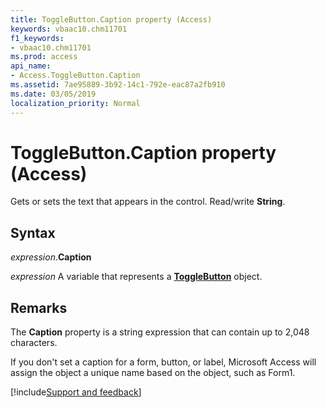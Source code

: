 ```yaml
---
title: ToggleButton.Caption property (Access)
keywords: vbaac10.chm11701
f1_keywords:
- vbaac10.chm11701
ms.prod: access
api_name:
- Access.ToggleButton.Caption
ms.assetid: 7ae95889-3b92-14c1-792e-eac87a2fb910
ms.date: 03/05/2019
localization_priority: Normal
---
```



# ToggleButton.Caption property (Access)

Gets or sets the text that appears in the control. Read/write **String**.


## Syntax

_expression_.**Caption**

_expression_ A variable that represents a **[ToggleButton](Access.ToggleButton.md)** object.


## Remarks

The **Caption** property is a string expression that can contain up to 2,048 characters.

If you don't set a caption for a form, button, or label, Microsoft Access will assign the object a unique name based on the object, such as Form1.



[!include[Support and feedback](~/includes/feedback-boilerplate.md)]